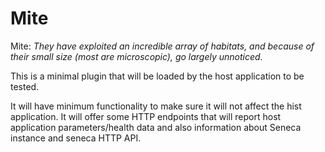 # Mite

Mite: _They have exploited an incredible array of habitats, and because of their small size (most are microscopic), go largely unnoticed._

This is a minimal plugin that will be loaded by the host application to be tested.

It will have minimum functionality to make sure it will not affect the hist application.
It will offer some HTTP endpoints that will report host application parameters/health data and also information about Seneca instance and seneca HTTP API.